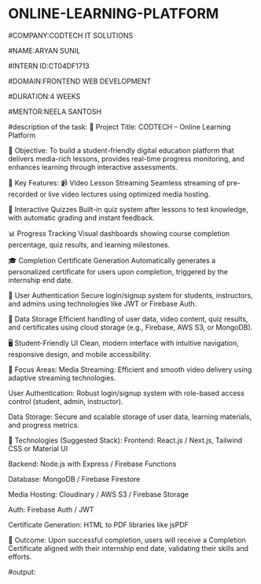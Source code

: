 # ONLINE-LEARNING-PLATFORM

#COMPANY:CODTECH IT SOLUTIONS

#NAME:ARYAN SUNIL

#INTERN ID:CT04DF1713

#DOMAIN:FRONTEND WEB DEVELOPMENT

#DURATION:4 WEEKS

#MENTOR:NEELA SANTOSH

#description of the task: 🔹 Project Title:
CODTECH – Online Learning Platform

🔹 Objective:
To build a student-friendly digital education platform that delivers media-rich lessons, provides real-time progress monitoring, and enhances learning through interactive assessments.

🔹 Key Features:
📹 Video Lesson Streaming
Seamless streaming of pre-recorded or live video lectures using optimized media hosting.

📝 Interactive Quizzes
Built-in quiz system after lessons to test knowledge, with automatic grading and instant feedback.

📊 Progress Tracking
Visual dashboards showing course completion percentage, quiz results, and learning milestones.

🎓 Completion Certificate Generation
Automatically generates a personalized certificate for users upon completion, triggered by the internship end date.

🔐 User Authentication
Secure login/signup system for students, instructors, and admins using technologies like JWT or Firebase Auth.

💾 Data Storage
Efficient handling of user data, video content, quiz results, and certificates using cloud storage (e.g., Firebase, AWS S3, or MongoDB).

🖥️ Student-Friendly UI
Clean, modern interface with intuitive navigation, responsive design, and mobile accessibility.

🔹 Focus Areas:
Media Streaming:
Efficient and smooth video delivery using adaptive streaming technologies.

User Authentication:
Robust login/signup system with role-based access control (student, admin, instructor).

Data Storage:
Secure and scalable storage of user data, learning materials, and progress metrics.

🔹 Technologies (Suggested Stack):
Frontend: React.js / Next.js, Tailwind CSS or Material UI

Backend: Node.js with Express / Firebase Functions

Database: MongoDB / Firebase Firestore

Media Hosting: Cloudinary / AWS S3 / Firebase Storage

Auth: Firebase Auth / JWT

Certificate Generation: HTML to PDF libraries like jsPDF

🔹 Outcome:
Upon successful completion, users will receive a Completion Certificate aligned with their internship end date, validating their skills and efforts.

#output:

